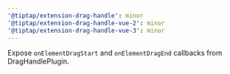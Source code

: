 ```yaml
---
'@tiptap/extension-drag-handle': minor
'@tiptap/extension-drag-handle-vue-2': minor
'@tiptap/extension-drag-handle-vue-3': minor
---
```


Expose `onElementDragStart` and `onElementDragEnd` callbacks from DragHandlePlugin.
